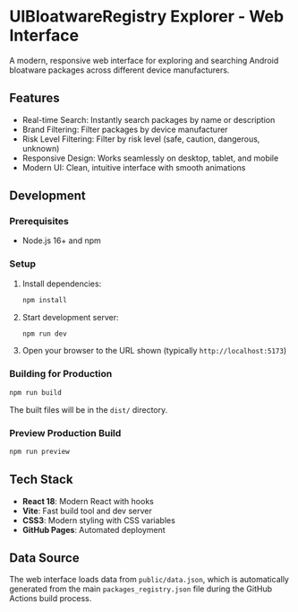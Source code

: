 # UIBloatwareRegistry Explorer - Web Interface

A modern, responsive web interface for exploring and searching Android bloatware packages across different device manufacturers.

## Features

- Real-time Search: Instantly search packages by name or description
- Brand Filtering: Filter packages by device manufacturer
- Risk Level Filtering: Filter by risk level (safe, caution, dangerous, unknown)
- Responsive Design: Works seamlessly on desktop, tablet, and mobile
- Modern UI: Clean, intuitive interface with smooth animations

## Development

### Prerequisites

- Node.js 16+ and npm

### Setup

1. Install dependencies:
   ```bash
   npm install
   ```

2. Start development server:
   ```bash
   npm run dev
   ```

3. Open your browser to the URL shown (typically `http://localhost:5173`)

### Building for Production

```bash
npm run build
```

The built files will be in the `dist/` directory.

### Preview Production Build

```bash
npm run preview
```

## Tech Stack

- **React 18**: Modern React with hooks
- **Vite**: Fast build tool and dev server
- **CSS3**: Modern styling with CSS variables
- **GitHub Pages**: Automated deployment

## Data Source

The web interface loads data from `public/data.json`, which is automatically generated from the main `packages_registry.json` file during the GitHub Actions build process.
